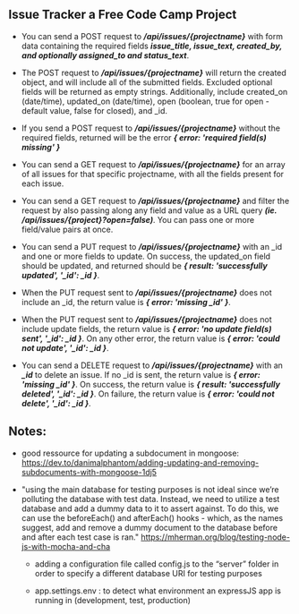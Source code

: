 ## Issue Tracker a Free Code Camp Project

* You can send a POST request to ***/api/issues/{projectname}*** with form data containing the required fields ***issue_title, issue_text, created_by, and optionally assigned_to and status_text***.

* The POST request to ***/api/issues/{projectname}*** will return the created object, and will include all of the submitted fields. Excluded optional fields will be returned as empty strings. Additionally, include created_on (date/time), updated_on (date/time), open (boolean, true for open - default value, false for closed), and _id.

* If you send a POST request to ***/api/issues/{projectname}*** without the required fields, returned will be the error ***{ error: 'required field(s) missing' }***

* You can send a GET request to ***/api/issues/{projectname}*** for an array of all issues for that specific projectname, with all the fields present for each issue.

* You can send a GET request to ***/api/issues/{projectname}*** and filter the request by also passing along any field and value as a URL query ***(ie. /api/issues/{project}?open=false)***. You can pass one or more field/value pairs at once.

* You can send a PUT request to ***/api/issues/{projectname}*** with an _id and one or more fields to update. On success, the updated_on field should be updated, and returned should be ***{  result: 'successfully updated', '_id': _id }***.

* When the PUT request sent to ***/api/issues/{projectname}*** does not include an _id, the return value is ***{ error: 'missing _id' }***.

* When the PUT request sent to ***/api/issues/{projectname}*** does not include update fields, the return value is ***{ error: 'no update field(s) sent', '_id': _id }***. On any other error, the return value is ***{ error: 'could not update', '_id': _id }***.

* You can send a DELETE request to ***/api/issues/{projectname}*** with an ***_id*** to delete an issue. If no _id is sent, the return value is ***{ error: 'missing _id' }***. On success, the return value is ***{ result: 'successfully deleted', '_id': _id }***. On failure, the return value is ***{ error: 'could not delete', '_id': _id }***.


## Notes:
* good ressource for updating a subdocument in mongoose: https://dev.to/danimalphantom/adding-updating-and-removing-subdocuments-with-mongoose-1dj5

* "using the main database for testing purposes is not ideal since we’re polluting the database with test data. Instead, we need to utilize a test database and add a dummy data to it to assert against. To do this, we can use the beforeEach() and afterEach() hooks - which, as the names suggest, add and remove a dummy document to the database before and after each test case is ran."
https://mherman.org/blog/testing-node-js-with-mocha-and-cha

    * adding a configuration file called config.js to the “server” folder in order to specify a different database URI for testing purposes


    * app.settings.env : to detect what environment an expressJS app is running in (development, test, production)
